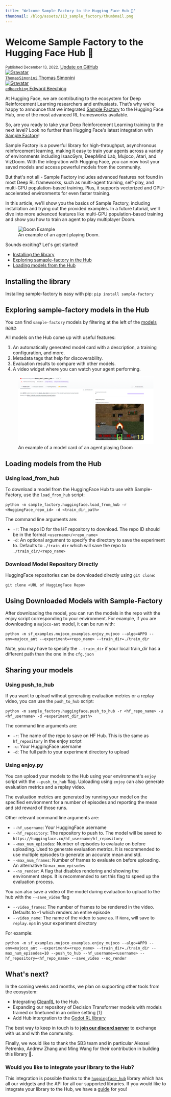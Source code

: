 ```yaml
---
title: 'Welcome Sample Factory to the Hugging Face Hub 🤗'
thumbnail: /blog/assets/113_sample_factory/thumbnail.png
---
```


<h1>
    Welcome Sample Factory to the Hugging Face Hub 🤗
</h1>

<div class="blog-metadata">
    <small>Published December 13, 2022.</small>
    <a target="_blank" class="btn no-underline text-sm mb-5 font-sans" href="https://github.com/huggingface/blog/blob/main/sample-factory.md">
        Update on GitHub
    </a>
</div>

<div class="author-card">
    <a href="/ThomasSimonini"> 
        <img class="avatar avatar-user" src="https://aeiljuispo.cloudimg.io/v7/https://s3.amazonaws.com/moonup/production/uploads/1632748593235-60cae820b1c79a3e4b436664.jpeg?w=200&h=200&f=face" title="Gravatar">
        <div class="bfc">
            <code>ThomasSimonini</code>
            <span class="fullname">Thomas Simonini</span>
        </div>
    </a>
</div>
<div class="author-card">
    <a href="/edbeeching"> 
        <img class="avatar avatar-user" src="https://aeiljuispo.cloudimg.io/v7/https://s3.amazonaws.com/moonup/production/uploads/1644220542819-noauth.jpeg?w=200&h=200&f=face" title="Gravatar">
        <div class="bfc">
            <code>edbeeching</code>
            <span class="fullname">Edward Beeching</span>
        </div>
    </a>
</div>


At Hugging Face, we are contributing to the ecosystem for Deep Reinforcement Learning researchers and enthusiasts. That’s why we’re happy to announce that we integrated [Sample Factory](https://github.com/alex-petrenko/sample-factory) to the Hugging Face Hub, one of the most advanced RL framesworks available.

So, are you ready to take your Deep Reinforcement Learning training to the next level? Look no further than Hugging Face's latest integration with [Sample Factory](https://github.com/alex-petrenko/sample-factory)!

Sample Factory is a powerful library for high-throughput, asynchronous reinforcement learning, making it easy to train your agents across a variety of environments including IsaacGym, DeepMind Lab, Mujoco,  Atari, and VizDoom. With the integration with Hugging Face, you can now host your saved models and access powerful models from the community.

But that's not all - Sample Factory includes advanced features not found in most Deep RL frameworks, such as multi-agent training, self-play, and multi-GPU population-based training. Plus, it supports vectorized and GPU-accelerated environments for even faster training.

In this article, we'll show you the basics of Sample Factory, including installation and trying out the provided examples. In a future tutorial, we'll dive into more advanced features like multi-GPU population-based training and show you how to train an agent to play multiplayer Doom.
<figure class="image table text-center m-0 w-full">
  <img src="assets/113_sample-factory/vizdoom_example.gif" alt="Doom Example"/>
  <figcaption>An example of an agent playing Doom.
</figcaption>
</figure>
Sounds exciting? Let's get started!

- [Installing the library]()
- [Exploring samaple-factory in the Hub]()
- [Loading models from the Hub]()


## Installing the library
Installing sample-factory is easy with pip:
`pip install sample-factory`


## Exploring sample-factory models in the Hub

You can find `sample-factory` models by filtering at the left of the [models page](https://huggingface.co/models?library=sample-factory).

All models on the Hub come up with useful features:
1. An automatically generated model card with a description, a training configuration, and more.
2. Metadata tags that help for discoverability.
3. Evaluation results to compare with other models.
4. A video widget where you can watch your agent performing.

<figure class="image table text-center m-0 w-full">
  <img src="assets/113_sample-factory/doom-example.jpg" alt="Doom Example"/>
  <figcaption>An example of a model card of an agent playing Doom
</figcaption>
</figure>


## Loading models from the Hub
### Using load_from_hub

To download a model from the HuggingFace Hub to use with Sample-Factory, use the `load_from_hub` script:

```
python -m sample_factory.huggingface.load_from_hub -r <HuggingFace_repo_id> -d <train_dir_path>
```

The command line arguments are:

- `-r`: The repo ID for the HF repository to download. The repo ID should be in the format `<username>/<repo_name>`
- `-d`: An optional argument to specify the directory to save the experiment to. Defaults to `./train_dir` which will save the repo to `./train_dir/<repo_name>`

### Download Model Repository Directly

HuggingFace repositories can be downloaded directly using `git clone`:

```
git clone <URL of HuggingFace Repo>
```

## Using Downloaded Models with Sample-Factory

After downloading the model, you can run the models in the repo with the enjoy script corresponding to your environment. For example, if you are downloading a `mujoco-ant` model, it can be run with:

```
python -m sf_examples.mujoco_examples.enjoy_mujoco --algo=APPO --env=mujoco_ant --experiment=<repo_name> --train_dir=./train_dir
```

Note, you may have to specify the `--train_dir` if your local train_dir has a different path than the one in the `cfg.json`

## Sharing your models
### Using push_to_hub

If you want to upload without generating evaluation metrics or a replay video, you can use the `push_to_hub` script:

```
python -m sample_factory.huggingface.push_to_hub -r <hf_repo_name> -u <hf_username> -d <experiment_dir_path>
```

The command line arguments are:

- `-r`: The name of the repo to save on HF Hub. This is the same as `hf_repository` in the enjoy script
- `-u`: Your HuggingFace username
- `-d`: The full path to your experiment directory to upload


### Using enjoy.py

You can upload your models to the Hub using your environment's `enjoy` script with the `--push_to_hub` flag. Uploading using `enjoy` can also generate evaluation metrics and a replay video.

The evaluation metrics are generated by running your model on the specified environment for a number of episodes and reporting the mean and std reward of those runs.

Other relevant command line arguments are:

- `--hf_username`: Your HuggingFace username
- `--hf_repository`: The repository to push to. The model will be saved to `https://huggingface.co/hf_username/hf_repository`
- `--max_num_episodes`: Number of episodes to evaluate on before uploading. Used to generate evaluation metrics. It is recommended to use multiple episodes to generate an accurate mean and std.
- `--max_num_frames`: Number of frames to evaluate on before uploading. An alternative to `max_num_episodes`
- `--no_render`: A flag that disables rendering and showing the environment steps. It is recommended to set this flag to speed up the evaluation process.

You can also save a video of the model during evaluation to upload to the hub with the `--save_video` flag

- `--video_frames`: The number of frames to be rendered in the video. Defaults to -1 which renders an entire episode
- `--video_name`: The name of the video to save as. If `None`, will save to `replay.mp4` in your experiment directory

For example:

```
python -m sf_examples.mujoco_examples.enjoy_mujoco --algo=APPO --env=mujoco_ant --experiment=<repo_name> --train_dir=./train_dir --max_num_episodes=10 --push_to_hub --hf_username=<username> --hf_repository=<hf_repo_name> --save_video --no_render
```

## What's next?
In the coming weeks and months, we plan on supporting other tools from the ecosystem:

- Integrating [CleanRL](https://github.com/vwxyzjn/cleanrl) to the Hub.
- Expanding our repository of Decision Transformer models with models trained or finetuned in an online setting [1]
- Add Hub intergration to the [Godot RL library](https://github.com/edbeeching/godot_rl_agents/)

The best way to keep in touch is to **[join our discord server](https://discord.gg/YRAq8fMnUG)** to exchange with us and with the community.

Finally, we would like to thank the SB3 team and in particular Alexsei Petrenko, Andrew Zhang and Ming Wang for their contribution in building this library 🤗.

### Would you like to integrate your library to the Hub?

This integration is possible thanks to the [`huggingface_hub`](https://github.com/huggingface/huggingface_hub) library which has all our widgets and the API for all our supported libraries. If you would like to integrate your library to the Hub, we have a [guide](https://huggingface.co/docs/hub/models-adding-libraries) for you!

